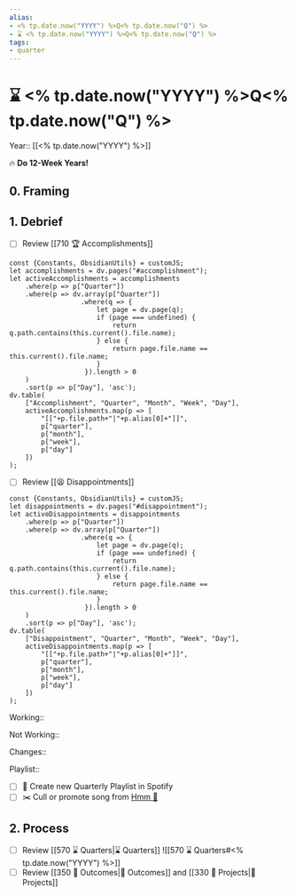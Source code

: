 ```yaml
---
alias:
- <% tp.date.now("YYYY") %>Q<% tp.date.now("Q") %>
- ⌛️ <% tp.date.now("YYYY") %>Q<% tp.date.now("Q") %>
tags:
- quarter
---
```


# ⌛️ <% tp.date.now("YYYY") %>Q<% tp.date.now("Q") %>
Year:: [[<% tp.date.now("YYYY") %>]]

🔥 **Do 12-Week Years!**

## 0. Framing


## 1. Debrief

- [ ] Review [[710 🏆 Accomplishments]]
```dataviewjs
const {Constants, ObsidianUtils} = customJS;
let accomplishments = dv.pages("#accomplishment");
let activeAccomplishments = accomplishments
    .where(p => p["Quarter"])
    .where(p => dv.array(p["Quarter"])
                  .where(q => {
                      let page = dv.page(q);
                      if (page === undefined) {
                          return q.path.contains(this.current().file.name);
                      } else {
                          return page.file.name == this.current().file.name;
                      }
                   }).length > 0
    )
    .sort(p => p["Day"], 'asc');
dv.table(
    ["Accomplishment", "Quarter", "Month", "Week", "Day"],
    activeAccomplishments.map(p => [
        "[["+p.file.path+"|"+p.alias[0]+"]]",
        p["quarter"],
        p["month"],
        p["week"],
        p["day"]
    ])
);
```

- [ ] Review [[😫 Disappointments]]
```dataviewjs
const {Constants, ObsidianUtils} = customJS;
let disappointments = dv.pages("#disappointment");
let activeDisappointments = disappointments
    .where(p => p["Quarter"])
    .where(p => dv.array(p["Quarter"])
                  .where(q => {
                      let page = dv.page(q);
                      if (page === undefined) {
                          return q.path.contains(this.current().file.name);
                      } else {
                          return page.file.name == this.current().file.name;
                      }
                   }).length > 0
    )
    .sort(p => p["Day"], 'asc');
dv.table(
    ["Disappointment", "Quarter", "Month", "Week", "Day"],
    activeDisappointments.map(p => [
        "[["+p.file.path+"|"+p.alias[0]+"]]",
        p["quarter"],
        p["month"],
        p["week"],
        p["day"]
    ])
);
```

Working::

Not Working:: 

Changes::

Playlist:: 
- [ ] 🎵 Create new Quarterly Playlist in Spotify
- [ ] ✂️ Cull or promote song from [Hmm 👀](https://open.spotify.com/playlist/1X8R0AaMzOJgacwTJilH6J?si=d470eafd04054b6d)

## 2. Process

- [ ] Review [[570 ⌛️ Quarters|⌛️ Quarters]]
![[570 ⌛️ Quarters#<% tp.date.now("YYYY") %>]]
- [ ] Review [[350 🎯 Outcomes|🎯 Outcomes]] and [[330 🧗 Projects|🧗 Projects]]
